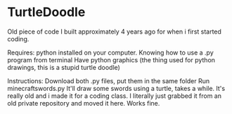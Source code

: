 # TurtleDoodle
Old piece of code I built approximately 4 years ago for when i first started coding.

Requires: 
python installed on your computer. 
Knowing how to use a .py program from terminal
Have python graphics (the thing used for python drawings, this is a stupid turtle doodle)

Instructions: 
Download both .py files, put them in the same folder
Run minecraftswords.py
It'll draw some swords using a turtle, takes a while. It's really old and i made it for a coding class. I literally just grabbed it from an old private repository and moved it here. Works fine.

